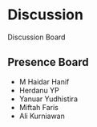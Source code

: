 # Discussion

Discussion Board

## Presence Board

* M Haidar Hanif
* Herdanu YP
* Yanuar Yudhistira
* Miftah Faris
* Ali Kurniawan

